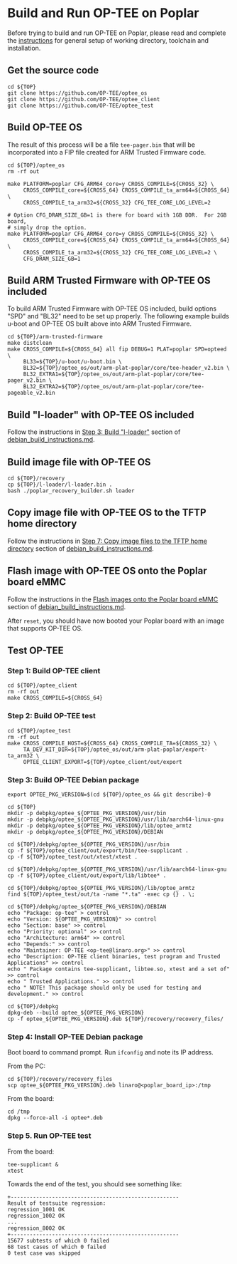 # Build and Run OP-TEE on Poplar

Before trying to build and run OP-TEE on Poplar, please read and complete the
[instructions](../debian/debian_build_instructions.md) for general setup of working
directory, toolchain and installation.

## Get the source code

```shell
cd ${TOP}
git clone https://github.com/OP-TEE/optee_os
git clone https://github.com/OP-TEE/optee_client
git clone https://github.com/OP-TEE/optee_test
```
## Build OP-TEE OS

The result of this process will be a file `tee-pager.bin` that will
be incorporated into a FIP file created for ARM Trusted Firmware code.

```shell
cd ${TOP}/optee_os
rm -rf out

make PLATFORM=poplar CFG_ARM64_core=y CROSS_COMPILE=${CROSS_32} \
     CROSS_COMPILE_core=${CROSS_64} CROSS_COMPILE_ta_arm64=${CROSS_64} \
     CROSS_COMPILE_ta_arm32=${CROSS_32} CFG_TEE_CORE_LOG_LEVEL=2

# Option CFG_DRAM_SIZE_GB=1 is there for board with 1GB DDR.  For 2GB board,
# simply drop the option.
make PLATFORM=poplar CFG_ARM64_core=y CROSS_COMPILE=${CROSS_32} \
     CROSS_COMPILE_core=${CROSS_64} CROSS_COMPILE_ta_arm64=${CROSS_64} \
     CROSS_COMPILE_ta_arm32=${CROSS_32} CFG_TEE_CORE_LOG_LEVEL=2 \
     CFG_DRAM_SIZE_GB=1
```

## Build ARM Trusted Firmware with OP-TEE OS included

To build ARM Trusted Firmware with OP-TEE OS included, build options "SPD" and
"BL32" need to be set up properly.  The following example builds u-boot and
OP-TEE OS built above into ARM Trusted Firmware.

```shell
cd ${TOP}/arm-trusted-firmware
make distclean
make CROSS_COMPILE=${CROSS_64} all fip DEBUG=1 PLAT=poplar SPD=opteed \
     BL33=${TOP}/u-boot/u-boot.bin \
     BL32=${TOP}/optee_os/out/arm-plat-poplar/core/tee-header_v2.bin \
     BL32_EXTRA1=${TOP}/optee_os/out/arm-plat-poplar/core/tee-pager_v2.bin \
     BL32_EXTRA2=${TOP}/optee_os/out/arm-plat-poplar/core/tee-pageable_v2.bin
```

## Build "l-loader" with OP-TEE OS included

Follow the instructions in [Step 3: Build "l-loader"](../debian/debian_build_instructions.md#step-3-build-l-loader) section of [debian_build_instructions.md](../debian/debian_build_instructions.md).

## Build image file with OP-TEE OS

```shell
cd ${TOP}/recovery
cp ${TOP}/l-loader/l-loader.bin .
bash ./poplar_recovery_builder.sh loader
```

## Copy image file with OP-TEE OS to the TFTP home directory

Follow the instructions in [Step 7: Copy image files to the TFTP home directory](../debian/debian_build_instructions.md#step-7-copy-image-files-to-the-tftp-home-directory) section of [debian_build_instructions.md](../debian/debian_build_instructions.md).

## Flash image with OP-TEE OS onto the Poplar board eMMC

Follow the instructions in the [Flash images onto the Poplar board eMMC](../debian/debian_build_instructions.md#flash-images-onto-the-poplar-board-emmc) section of [debian_build_instructions.md](../debian/debian_build_instructions.md).

After `reset`, you should have now booted your Poplar board with an image that
supports OP-TEE OS.

## Test OP-TEE

### Step 1: Build OP-TEE client

```shell
cd ${TOP}/optee_client
rm -rf out
make CROSS_COMPILE=${CROSS_64}
```

### Step 2: Build OP-TEE test

```shell
cd ${TOP}/optee_test
rm -rf out
make CROSS_COMPILE_HOST=${CROSS_64} CROSS_COMPILE_TA=${CROSS_32} \
     TA_DEV_KIT_DIR=${TOP}/optee_os/out/arm-plat-poplar/export-ta_arm32 \
     OPTEE_CLIENT_EXPORT=${TOP}/optee_client/out/export
```

### Step 3: Build OP-TEE Debian package

```shell
export OPTEE_PKG_VERSION=$(cd ${TOP}/optee_os && git describe)-0

cd ${TOP}
mkdir -p debpkg/optee_${OPTEE_PKG_VERSION}/usr/bin
mkdir -p debpkg/optee_${OPTEE_PKG_VERSION}/usr/lib/aarch64-linux-gnu
mkdir -p debpkg/optee_${OPTEE_PKG_VERSION}/lib/optee_armtz
mkdir -p debpkg/optee_${OPTEE_PKG_VERSION}/DEBIAN

cd ${TOP}/debpkg/optee_${OPTEE_PKG_VERSION}/usr/bin
cp -f ${TOP}/optee_client/out/export/bin/tee-supplicant .
cp -f ${TOP}/optee_test/out/xtest/xtest .

cd ${TOP}/debpkg/optee_${OPTEE_PKG_VERSION}/usr/lib/aarch64-linux-gnu
cp -f ${TOP}/optee_client/out/export/lib/libtee* .

cd ${TOP}/debpkg/optee_${OPTEE_PKG_VERSION}/lib/optee_armtz
find ${TOP}/optee_test/out/ta -name "*.ta" -exec cp {} . \;

cd ${TOP}/debpkg/optee_${OPTEE_PKG_VERSION}/DEBIAN
echo "Package: op-tee" > control
echo "Version: ${OPTEE_PKG_VERSION}" >> control
echo "Section: base" >> control
echo "Priority: optional" >> control
echo "Architecture: arm64" >> control
echo "Depends:" >> control
echo "Maintainer: OP-TEE <op-tee@linaro.org>" >> control
echo "Description: OP-TEE client binaries, test program and Trusted Applications" >> control
echo " Package contains tee-supplicant, libtee.so, xtest and a set of" >> control
echo " Trusted Applications." >> control
echo " NOTE! This package should only be used for testing and development." >> control

cd ${TOP}/debpkg
dpkg-deb --build optee_${OPTEE_PKG_VERSION}
cp -f optee_${OPTEE_PKG_VERSION}.deb ${TOP}/recovery/recovery_files/
```

### Step 4: Install OP-TEE Debian package
Boot board to command prompt.
Run `ifconfig` and note its IP address.

From the PC:

```shell
cd ${TOP}/recovery/recovery_files
scp optee_${OPTEE_PKG_VERSION}.deb linaro@<poplar_board_ip>:/tmp
```

From the board:

```shell
cd /tmp
dpkg --force-all -i optee*.deb
```

### Step 5. Run OP-TEE test
From the board:

```shell
tee-supplicant &
xtest
```

Towards the end of the test, you should see something like:

```shell
+-----------------------------------------------------
Result of testsuite regression:
regression_1001 OK
regression_1002 OK
...
regression_8002 OK
+-----------------------------------------------------
15677 subtests of which 0 failed
68 test cases of which 0 failed
0 test case was skipped
```
